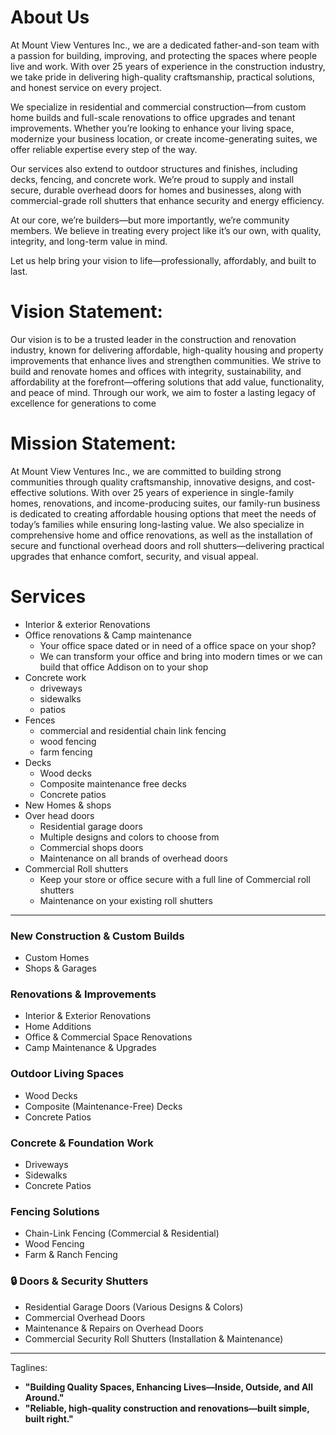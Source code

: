 # About Us

At Mount View Ventures Inc., we are a dedicated father-and-son team with a passion for building, improving, and protecting the spaces where people live and work. With over 25 years of experience in the construction industry, we take pride in delivering high-quality craftsmanship, practical solutions, and honest service on every project.

We specialize in residential and commercial construction—from custom home builds and full-scale renovations to office upgrades and tenant improvements. Whether you’re looking to enhance your living space, modernize your business location, or create income-generating suites, we offer reliable expertise every step of the way.

Our services also extend to outdoor structures and finishes, including decks, fencing, and concrete work. We’re proud to supply and install secure, durable overhead doors for homes and businesses, along with commercial-grade roll shutters that enhance security and energy efficiency.

At our core, we’re builders—but more importantly, we’re community members. We believe in treating every project like it’s our own, with quality, integrity, and long-term value in mind.

Let us help bring your vision to life—professionally, affordably, and built to last.

# Vision Statement:

Our vision is to be a trusted leader in the construction and renovation industry, known for delivering affordable, high-quality housing and property improvements that enhance lives and strengthen communities. We strive to build and renovate homes and offices with integrity, sustainability, and affordability at the forefront—offering solutions that add value, functionality, and peace of mind. Through our work, we aim to foster a lasting legacy of excellence for generations to come

# Mission Statement:

At Mount View Ventures Inc., we are committed to building strong communities through quality craftsmanship, innovative designs, and cost-effective solutions. With over 25 years of experience in single-family homes, renovations, and income-producing suites, our family-run business is dedicated to creating affordable housing options that meet the needs of today’s families while ensuring long-lasting value. We also specialize in comprehensive home and office renovations, as well as the installation of secure and functional overhead doors and roll shutters—delivering practical upgrades that enhance comfort, security, and visual appeal.

# Services

- Interior & exterior Renovations
- Office renovations & Camp maintenance
	- Your office space dated or in need of a office space on your shop?
	- We can transform your office and bring into modern times or we can build that office Addison on to your shop
- Concrete work
	- driveways
	- sidewalks
	- patios
- Fences
	- commercial and residential chain link fencing
	- wood fencing
	- farm fencing
- Decks
	- Wood decks
	- Composite maintenance free decks
	- Concrete patios
- New Homes & shops
- Over head doors
	- Residential garage doors
	- Multiple designs and colors to choose from
	- Commercial shops doors
	- Maintenance on all brands of overhead doors
- Commercial Roll shutters
	- Keep your store or office secure with a full line of Commercial roll shutters
	- Maintenance on your existing roll shutters
	  
	  
---

### **New Construction & Custom Builds**
- Custom Homes 
- Shops & Garages

### **Renovations & Improvements**

- Interior & Exterior Renovations    
- Home Additions    
- Office & Commercial Space Renovations    
- Camp Maintenance & Upgrades    

### **Outdoor Living Spaces**
- Wood Decks    
- Composite (Maintenance-Free) Decks    
- Concrete Patios    

### **Concrete & Foundation Work**
- Driveways    
- Sidewalks    
- Concrete Patios    

### **Fencing Solutions**
- Chain-Link Fencing (Commercial & Residential)    
- Wood Fencing    
- Farm & Ranch Fencing   

### 🔒 **Doors & Security Shutters**
- Residential Garage Doors (Various Designs & Colors)  
- Commercial Overhead Doors    
- Maintenance & Repairs on Overhead Doors    
- Commercial Security Roll Shutters (Installation & Maintenance)

---

Taglines:

- **"Building Quality Spaces, Enhancing Lives—Inside, Outside, and All Around."**
- **"Reliable, high-quality construction and renovations—built simple, built right."**

